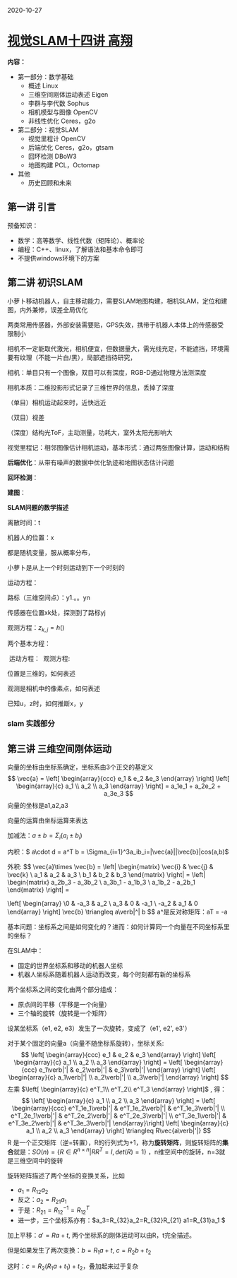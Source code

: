 2020-10-27

# [视觉SLAM十四讲 高翔](https://www.bilibili.com/video/BV16t411g7FR?from=search&seid=13243194313064828696)

**内容：**

* 第一部分：数学基础
  * 概述 Linux
  * 三维空间刚体运动表述 Eigen
  * 李群与李代数 Sophus
  * 相机模型与图像 OpenCV
  * 非线性优化 Ceres，g2o
* 第二部分：视觉SLAM
  * 视觉里程计 OpenCV
  * 后端优化 Ceres，g2o，gtsam
  * 回环检测 DBoW3
  * 地图构建 PCL，Octomap
* 其他
  * 历史回顾和未来

## 第一讲 引言

预备知识：

* 数学：高等数学、线性代数（矩阵论）、概率论
* 编程：C++、linux，了解语法和基本命令即可
* 不提供windows环境下的方案

## 第二讲 初识SLAM

小萝卜移动机器人，自主移动能力，需要SLAM地图构建，相机SLAM，定位和建图，内外兼修，误差全局优化

两类常用传感器，外部安装需要贴，GPS失效，携带于机器人本体上的传感器受限制小

相机不一定能取代激光，相机便宜，但数据量大，需光线充足，不能遮挡，环境需要有纹理（不能一片白/黑），局部遮挡待研究，

相机：单目只有一个图像，双目可以有深度，RGB-D通过物理方法测深度

相机本质：二维投影形式记录了三维世界的信息，丢掉了深度

（单目）相机运动起来时，近快远近

（双目）视差

（深度）结构光ToF，主动测量，功耗大，室外太阳光影响大

视觉里程记：相邻图像估计相机运动，基本形式：通过两张图像计算，运动和结构

**后端优化**：从带有噪声的数据中优化轨迹和地图状态估计问题

**回环检测**：

**建图**：

**SLAM问题的数学描述**

离散时间：t

机器人的位置：x

都是随机变量，服从概率分布，

小萝卜是从上一个时刻运动到下一个时刻的

运动方程：

路标（三维空间点）：y1.。。yn

传感器在位置xk处，探测到了路标yj

观测方程：$z_{k,j}=h()$

两个基本方程：

​	运动方程：
​	观测方程:

位置是三维的，如何表述

观测是相机中的像素点，如何表述

已知u，z时，如何推断x，y

### slam 实践部分



## 第三讲 三维空间刚体运动

向量的坐标由坐标系确定，坐标系由3个正交的基定义
$$
\vec{a} = \left[ \begin{array}{ccc} e_1 & e_2 &e_3 \end{array} \right]
\left[ \begin{array}{c} a_1 \\ a_2 \\ a_3 \end{array} \right] =
a_1e_1 + a_2e_2 + a_3e_3
$$
向量的坐标是a1,a2,a3

向量的运算由坐标运算来表达

加减法：$a\pm b = \Sigma_{i}(a_i \pm b_i)$

内积：$ a\cdot d = a^T b = \Sigma_{i=1}^3a_ib_i=|\vec{a}||\vec{b}|cos(a,b)$

外积:
$$
\vec{a}\times \vec{b} = 
\left| \begin{matrix} 
	\vec{i} & \vec{j} & \vec{k} \\
	a_1 & a_2 & a_3 \\
	b_1 & b_2 & b_3
\end{matrix} \right| =
\left| \begin{matrix}
	a_2b_3 - a_3b_2 \\
	a_3b_1 - a_1b_3 \\
	a_1b_2 - a_2b_1
\end{matrix} \right| =

\left[ \begin{array}
	\\0 & -a_3 & a_2 \\
	a_3 & 0 & -a_1 \\
	-a_2 & a_1 & 0
\end{array} \right] \vec{b} \triangleq a\verb|^| b
$$
a^是反对称矩阵：aT = -a

基本问题：坐标系之间是如何变化的？进而：如何计算同一个向量在不同坐标系里的坐标？

在SLAM中：

* 固定的世界坐标系和移动的机器人坐标
* 机器人坐标系随着机器人运动而改变，每个时刻都有新的坐标系

两个坐标系之间的变化由两个部分组成：

* 原点间的平移（平移是一个向量）
* 三个轴的旋转（旋转是一个矩阵）

设某坐标系（e1, e2, e3）发生了一次旋转，变成了（e1', e2', e3'）

对于某个固定的向量a（向量不随坐标系旋转），坐标关系:
$$
\left[ \begin{array}{ccc}
	e_1 & e_2 & e_3 
\end{array} \right]
\left[ \begin{array}{c} a_1 \\ a_2 \\ a_3 \end{array} \right] =
\left[ \begin{array}{ccc}
	e_1\verb|'| & e_2\verb|'|  & e_3\verb|'|  
\end{array} \right]
\left[ \begin{array}{c} a_1\verb|'|  \\ a_2\verb|'|  \\ a_3\verb|'|  \end{array} \right]
$$
左乘 $\left[ \begin{array}{c} e^T_1\\ e^T_2\\ e^T_3 \end{array} \right]$ , 得：
$$
\left[ \begin{array}{c} a_1 \\ a_2 \\ a_3 \end{array} \right] =
\left[ \begin{array}{ccc}
	e^T_1e_1\verb|'| & e^T_1e_2\verb|'| & e^T_1e_3\verb|'| \\
	e^T_2e_1\verb|'| & e^T_2e_2\verb|'| & e^T_2e_3\verb|'| \\
	e^T_3e_1\verb|'| & e^T_3e_2\verb|'| & e^T_3e_3\verb|'| 	
\end{array}\right] 
\left[ \begin{array}{c} a_1 \\ a_2 \\ a_3 \end{array} \right] \triangleq R\vec{a\verb|'|}
$$
R 是一个正交矩阵（逆=转置），R的行列式为+1，称为**旋转矩阵**，则旋转矩阵的**集合**就是：$SO(n)= \{ R\in R^{n\times n}|RR^T=I,det(R)=1 \}$ ，n维空间中的旋转，n=3就是三维空间中的旋转

旋转矩阵描述了两个坐标的变换关系，比如

* $a_1 = R_{12} a_2$
* 反之：$a_2 = R_{21} a_1$
* 于是：$R_{21}=R_{12}^{-1}=R_{12}^T$
* 进一步，三个坐标系亦有：$a_3=R_{32}a_2=R_{32}R_{21} a1=R_{31}a_1 $

加上平移：$a'=Ra+t$, 两个坐标系的刚体运动可以由R，t完全描述。

但是如果发生了两次变换：$b=R_1a+t, \ c=R_2b+t_2$

这时：$c = R_2(R_1a+t_1)+t_2$，叠加起来过于复杂